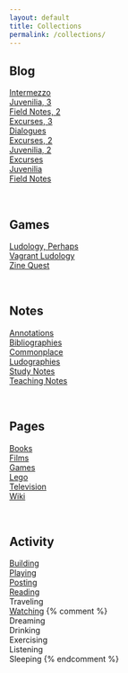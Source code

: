 ```yaml
---
layout: default
title: Collections
permalink: /collections/
---
```


## Blog

[Intermezzo](/intermezzo/)
<br>[Juvenilia, 3](/juvenilia-3/)
<br>[Field Notes, 2](/field-notes-2/)
<br>[Excurses, 3](/excurses-3/)
<br>[Dialogues](/dialogues/)
<br>[Excurses, 2](/excurses-2/)
<br>[Juvenilia, 2](/juvenilia-2/)
<br>[Excurses](/excurses/)
<br>[Juvenilia](/juvenilia/)
<br>[Field Notes](/field-notes/)

<br>

## Games

[Ludology, Perhaps](/ludology-perhaps/)
<br>[Vagrant Ludology](/vagrant-ludology/)
<br>[Zine Quest](/zine-quest/)

<br>

## Notes

[Annotations](/annotations/)
<br>[Bibliographies](/bibliographies/)
<br>[Commonplace](/commonplace/)
<br>[Ludographies](/ludographies/)
<br>[Study Notes](/study-notes/)
<br>[Teaching Notes](/teaching-notes/)

<br>

## Pages

[Books](/books/)
<br>[Films](/films/)
<br>[Games](/games/)
<br>[Lego](/lego/)
<br>[Television](/television/)
<br>[Wiki](/wiki/)

<br>

## Activity

[Building](/building/)
<br>[Playing](/playing/)
<br>[Posting](/posting/)
<br>[Reading](/reading/)
<br>Traveling
<br>[Watching](/watching/)
{% comment %}
<br>Dreaming
<br>Drinking
<br>Exercising
<br>Listening
<br>Sleeping
{% endcomment %}

<br>
